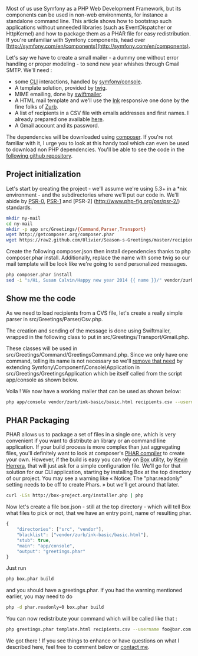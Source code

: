 Most of us use Symfony as a PHP Web Development Framework, but its components can be used in non-web environments,
for instance a standalone command line. This article shows how to bootstrap such applications without unneeded libraries (such as EventDispatcher or HttpKernel)
and how to package them as a PHAR file for easy redistribution. If you're unfamiliar with Symfony components, head over [http://symfony.com/en/components](http://symfony.com/en/components).

Let's say we have to create a small mailer - a dummy one without error handling or proper modeling - to send new year whishes through Gmail SMTP. We'll need :

+ some [CLI](https://en.wikipedia.org/wiki/Command-line_interface) interactions, handled by [symfony/console](http://symfony.com/doc/current/components/console/).
+ A template solution, provided by [twig](http://twig.sensiolabs.org).
+ MIME emailing, done by [swiftmailer](http://swiftmailer.org).
+ A HTML mail template and we'll use the [Ink](http://zurb.com/ink/) responsive one done by the fine folks of [Zurb](http://zurb.com/).
+ A list of recipients in a CSV file with emails addresses and first names. I already prepared one available [here](https://raw2.github.com/0livier/Season-s-Greetings/master/recipients.csv).
+ A Gmail account and its password.

The dependencies will be downloaded using [composer](https://getcomposer.org). If you're not familiar with it, I urge you to look at this handy tool which can even be used to download non PHP dependencies. You'll be able to see the code in the [following github repository](https://github.com/0livier/Season-s-Greetings).

## Project initialization
Let's start by creating the project - we'll assume we're using 5.3+ in a \*nix environment - and the subdirectories where we'll put our code in.
We'll abide by [PSR-0](http://www.php-fig.org/psr/psr-0/), [PSR-1](http://www.php-fig.org/psr/psr-1/) and [PSR-2] (http://www.php-fig.org/psr/psr-2/) standards.

```bash
mkdir ny-mail
cd ny-mail
mkdir -p app src/Greetings/{Command,Parser,Transport}
wget http://getcomposer.org/composer.phar
wget https://raw2.github.com/0livier/Season-s-Greetings/master/recipients.csv
```

Create the following composer.json then install dependencies thanks to php composer.phar install. Additionally, replace the name with some twig so our mail
template will be look like we're going to send personalized messages.

<script src="http://gist-it.appspot.com/github/0livier/Season-s-Greetings/blob/master/composer.json?footer=minimal"></script>

```bash
php composer.phar install
sed -i "s/Hi, Susan Calvin/Happy new year 2014 {{ name }}/" vendor/zurb/ink-basic/basic.html
```

## Show me the code
As we need to load recipients from a CVS file, let's create a really simple parser in src/Greetings/Parser/Csv.php.

<script src="http://gist-it.appspot.com/github/0livier/Season-s-Greetings/blob/master/src/Greetings/Parser/Csv.php?footer=minimal"></script>

The creation and sending of the message is done using Swiftmailer, wrapped in the following class to put in src/Greetings/Transport/Gmail.php.

<script src="http://gist-it.appspot.com/github/0livier/Season-s-Greetings/blob/master/src/Greetings/Transport/Gmail.php?footer=minimal"></script>

These classes will be used in src/Greetings/Command/GreetingsCommand.php. Since we only have one command, telling its name is not necessary
so we'll [remove that need](http://symfony.com/doc/master/components/console/single_command_tool.html) by extending Symfony\\Component\\Console\\Application
in src/Greetings/GreetingsApplication which be itself called from the script app/console as shown below.

<script src="http://gist-it.appspot.com/github/0livier/Season-s-Greetings/blob/master/src/Greetings/Command/GreetingsCommand.php?footer=minimal"></script>

<script src="http://gist-it.appspot.com/github/0livier/Season-s-Greetings/blob/master/src/Greetings/GreetingsApplication.php?footer=minimal"></script>

<script src="http://gist-it.appspot.com/github/0livier/Season-s-Greetings/blob/master/app/console?footer=minimal"></script>

Voila ! We now have a working mailer that can be used as shown below:

```bash
php app/console vendor/zurb/ink-basic/basic.html recipients.csv --username foo@bar.com -p CorrectHorseBatteryStaple
```

## PHAR Packaging

PHAR allows us to package a set of files in a single one, which is very convenient if you want to
distribute an library or an command line application. If your build process is more complex than just aggregating files,
you'll definitely want to look at composer's [PHAR compiler](https://github.com/composer/composer/blob/master/src/Composer/Compiler.php)
to create your own. However, if the build is easy you can rely on [Box](http://box-project.org/) utility, by [Kevin Herrera](https://github.com/kherge),
that will just ask for a simple configuration file.
We'll go for that solution for our CLI application, starting by installing Box at the top directory of our project. You may see a warning
like « Notice: The "phar.readonly" setting needs to be off to create Phars. » but we'll get around that later.

```bash
curl -LSs http://box-project.org/installer.php | php
```

Now let's create a file box.json - still at the top directory - which will tell Box what files to pick or not, that we have an entry point, name of resulting phar.

```javascript
{
    "directories": ["src", "vendor"],
    "blacklist": ["vendor/zurb/ink-basic/basic.html"],
    "stub": true,
    "main": "app/console",
    "output": "greetings.phar"
}
```

Just run

```bash
php box.phar build
```

and you should have a greetings.phar. If you had the warning mentioned earlier, you may need to do

```bash
php -d phar.readonly=0 box.phar build
```

You can now redistribute your command which will be called like that :

```bash
php greetings.phar template.html recipients.csv --username foo@bar.com -p CorrectHorseBatteryStaple
```

We got there ! If you see things to enhance or have questions on what I described here, feel free to comment below or [contact me](http://yet.another.linux-nerd.com/contact).
